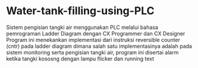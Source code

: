 # Water-tank-filling-using-PLC
Sistem pengisian tangki air menggunakan PLC melalui bahasa pemrograman Ladder Diagram dengan CX Programmer dan CX Designer 
      Program ini menekankan implementasi dari instruksi reversible counter (cntr) pada ladder diagram dimana salah satu implementasinya adalah pada sistem monitoring serta pengisian tangki air, program ini disertai alarm ketika tangki kososng dengan lampu flicker dan running text 
